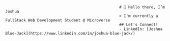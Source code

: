                                                       # 👋 Hello there, I’m Joshua
                                                      > I'm currently a FullStack Web Development Student @ Microverse
                                                      ## Let's Connect!
                                                      - LinkedIn: [Joshua Blue-Jack](https://www.linkedin.com/in/joshua-blue-jack/)



<!---
Tamunokuro/Tamunokuro is a ✨ special ✨ repository because its `README.md` (this file) appears on your GitHub profile.
You can click the Preview link to take a look at your changes.
--->
